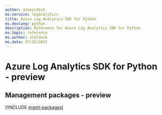 ```yaml
---
author: alexeldeib
ms.service: loganalytics
title: Azure Log Analytics SDK for Python
ms.devlang: python
description: Reference for Azure Log Analytics SDK for Python
ms.topic: reference
ms.author: aleldeib
ms.data: 07/25/2022
---
```

# Azure Log Analytics SDK for Python - preview

## Management packages - preview
[!INCLUDE [mgmt-packages](log-analytics-mgmt-index.md)]